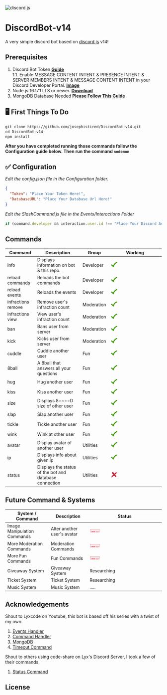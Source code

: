 ![discord.js](https://discordjs.guide/meta-image.png)

# DiscordBot-v14

A very simple discord bot based on [discord.js](https://discord.js.org/#/) v14!

## Prerequisites

1. Discord Bot Token **[Guide](https://discordjs.guide/preparations/setting-up-a-bot-application.html#creating-your-bot)**  
   1.1. Enable MESSAGE CONTENT INTENT & PRESENCE INTENT & SERVER MEMBERS INTENT & MESSAGE CONTENT INTENT in your Discord Developer Portal. **[Image](https://ibb.co/sgLLypg)**
2. Node.js 16.17.1 LTS or newer. **[Download](https://nodejs.org/en/)**
3. MongoDB Database Needed **[Please Follow This Guide](https://youtu.be/BEkyfqlbVRw)**

## 🖥️ First Things To Do

```
git clone https://github.com/josephistired/DiscordBot-v14.git
cd DiscordBot-v14
npm install
```

**After you have completed running those commands follow the Configuration guide below. Then run the command `nodemon`**

## ✅ Configuration

_Edit the config.json file in the Configuration folder._

```json
{
  "Token": "Place Your Token Here!",
  "DatabaseURL": "Place Your Database Url Here!"
}
```

_Edit the SlashCommand.js file in the Events/Interactions Folder_

```js
if (command.developer && interaction.user.id !== "Place Your Discord Account ID Here.")
```

## Commands

| Command            | Description                                            | Group      | Working                                                       |
| ------------------ | ------------------------------------------------------ | ---------- | ------------------------------------------------------------- |
| info               | Displays information on bot & this repo.               | Developer  | <img src="./Assets/checkmark.gif" width="15%" height="15%"/>  |
| reload commands    | Reloads the bot commands                               | Developer  | <img src="./Assets/checkmark.gif" width="15%" height="15%"/>  |
| reload events      | Reloads the events                                     | Developer  | <img src="./Assets/checkmark.gif" width="15%" height="15%"/>  |
| infractions remove | Remove user's infraction count                         | Moderation | <img src="./Assets/checkmark.gif" width="15%" height="15%"/>  |
| infractions view   | View user's infraction count                           | Moderation | <img src="./Assets/checkmark.gif" width="15%" height="15%"/>  |
| ban                | Bans user from server                                  | Moderation | <img src="./Assets/checkmark.gif" width="15%" height="15%"/>  |
| kick               | Kicks user from server                                 | Moderation | <img src="./Assets/checkmark.gif" width="15%" height="15%"/>  |
| cuddle             | Cuddle another user                                    | Fun        | <img src="./Assets/checkmark.gif" width="15%" height="15%"/>  |
| 8ball              | A 8ball that answers all your questions                | Fun        | <img src="./Assets/checkmark.gif" width="15%" height="15%"/>  |
| hug                | Hug another user                                       | Fun        | <img src="./Assets/checkmark.gif" width="15%" height="15%"/>  |
| kiss               | Kiss another user                                      | Fun        | <img src="./Assets/checkmark.gif" width="15%" height="15%"/>  |
| size               | Displays 8====D size of other user                     | Fun        | <img src="./Assets/checkmark.gif" width="15%" height="15%"/>  |
| slap               | Slap another user                                      | Fun        | <img src="./Assets/checkmark.gif" width="15%" height="15%"/>  |
| tickle             | Tickle another user                                    | Fun        | <img src="./Assets/checkmark.gif" width="15%" height="15%"/>  |
| wink               | Wink at other user                                     | Fun        | <img src="./Assets/checkmark.gif" width="15%" height="15%"/>  |
| avatar             | Display avatar of another user                         | Utilities  | <img src="./Assets/checkmark.gif" width="15%" height="15%"/>  |
| ip                 | Displays info about given ip                           | Utilities  | <img src="./Assets/checkmark.gif" width="15%" height="15%"/>  |
| status             | Displays the status of the bot and database connection | Utilities  | <img src="./Assets/notworking.gif" width="15%" height="15%"/> |

## Future Command & Systems

| System / Command            | Description                 | Status                                                        |
| --------------------------- | --------------------------- | ------------------------------------------------------------- |
| Image Manipulation Commands | Alter another user's avatar | <img src="./Assets/comingsoon.gif" width="15%" height="15%"/> |
| More Moderation Commands    | Moderation Commands         | <img src="./Assets/comingsoon.gif" width="15%" height="15%"/> |
| More Fun Commands           | Fun Commands                | <img src="./Assets/comingsoon.gif" width="15%" height="15%"/> |
| Giveaway System             | Giveaway System             | Researching                                                   |
| Ticket System               | Ticket System               | Researching                                                   |
| Music System                | Music System                | .....                                                         |

## Acknowledgements

Shout to Lyxcode on Youtube, this bot is based off his series with a twist of my own.

1. [Events Handler](https://www.youtube.com/watch?v=Mug61R0cxRw)
2. [Command Handler](https://www.youtube.com/watch?v=1eKV2_WsWR0)
3. [MongoDB](https://www.youtube.com/watch?v=BEkyfqlbVRw&t=3s)
4. [Timeout Command](https://www.youtube.com/watch?v=J8jp6ri1lYo)

Shout to others using code-share on Lyx's Discord Server, I took a few of their commands.

1. [Status Command](https://github.com/KevinFoged)

## License

[](https://choosealicense.com/licenses/mit/)
